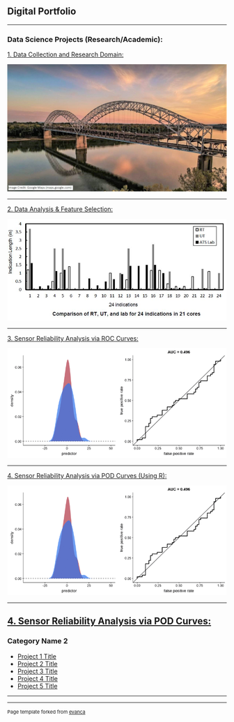 ## Digital Portfolio

---

### Data Science Projects (Research/Academic):

[1. Data Collection and Research Domain:](/DataCollection_page)

<img src="images/smb.JPG?raw=true"/>

---
[2. Data Analysis & Feature Selection:](/DataAnalysis)

<img src="images/RT-UT-Lab.JPG?raw=true"/>

---
[3. Sensor Reliability Analysis via ROC Curves:](/ROCanalysis)

<img src="images/roc.gif?raw=true"/>


---
[4. Sensor Reliability Analysis via POD Curves (Using R):](/PODanalysis)

<img src="images/roc.gif?raw=true"/>


---
[4. Sensor Reliability Analysis via POD Curves:](/PODanalysis)
---

### Category Name 2

- [Project 1 Title](http://example.com/)
- [Project 2 Title](http://example.com/)
- [Project 3 Title](http://example.com/)
- [Project 4 Title](http://example.com/)
- [Project 5 Title](http://example.com/)

---




---
<p style="font-size:11px">Page template forked from <a href="https://github.com/evanca/quick-portfolio">evanca</a></p>
<!-- Remove above link if you don't want to attibute -->
